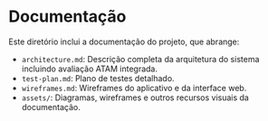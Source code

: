 # Documentação

Este diretório inclui a documentação do projeto, que abrange:

- `architecture.md`: Descrição completa da arquitetura do sistema incluindo avaliação ATAM integrada.
- `test-plan.md`: Plano de testes detalhado.
- `wireframes.md`: Wireframes do aplicativo e da interface web.
- `assets/`: Diagramas, wireframes e outros recursos visuais da documentação.
